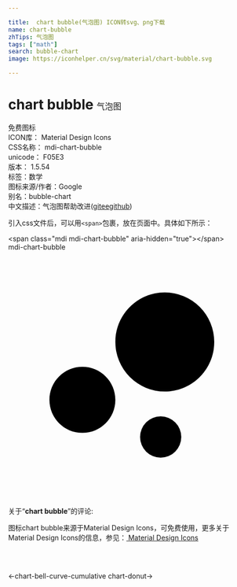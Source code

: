 ```yaml
---

title:  chart bubble(气泡图) ICON转svg、png下载
name: chart-bubble
zhTips: 气泡图
tags: ["math"]
search: bubble-chart
image: https://iconhelper.cn/svg/material/chart-bubble.svg

---
```


# chart bubble  <small style="font-size: 60%;font-weight: 100">气泡图</small>


<div class="detail-page">
<p>
<span><span class="badge-success badge">免费图标</span> </span>
<br/>
<span>
ICON库：
<span class="badge-secondary badge">Material Design Icons</span> 
</span>
<br/>
<span>
CSS名称：
<span class="badge-secondary badge">mdi-chart-bubble</span> 
</span>
<br/>
<span>
unicode：
<span class="badge-secondary badge">F05E3</span> 
<copy-btn content='F05E3' btn-title=""></copy-btn>
<copy-btn :content='String.fromCodePoint(parseInt("F05E3", 16))' btn-title="复制U"></copy-btn>
</span>
<br/>
<span>
版本：
<span class="badge-secondary badge">1.5.54</span> 
</span><br/><span>标签：<span class="badge-light badge"><router-link to="/tags/math.html">数学</router-link></span></span>
<br/>
<span>图标来源/作者：<span class="badge-light badge">Google</span></span> 
<br/>
<span>别名：<span class="badge-light badge">bubble-chart</span></span><br/><span class="zh-detail">中文描述：<span class="badge-primary badge">气泡图</span><span class="help-link"><span>帮助改进</span>(<a href="https://gitee.com/liuwave/icon-helper/edit/master/json/material/chart-bubble.json" target="_blank" rel="noopener noreferrer">gitee</a><a href="https://github.com/liuwave/icon-helper/edit/master/json/material/chart-bubble.json" target="_blank" rel="noopener noreferrer">github</a></span>)</span><br/>
</p>
</div>
<div class="alert alert-dark">
  <i class="mdi mdi-chart-bubble mdi-48px"></i>
  <i class="mdi mdi-chart-bubble mdi-36px"></i>
  <i class="mdi mdi-chart-bubble mdi-24px"></i>
  <i class="mdi mdi-chart-bubble mdi-18px"></i>
</div>
<div>
  <p>引入css文件后，可以用<code>&lt;span&gt;</code>包裹，放在页面中。具体如下所示：    
  </p>
  <div class="alert alert-primary" style="font-size: 14px">
    &lt;span class="mdi mdi-chart-bubble" aria-hidden="true"&gt;&lt;/span&gt;
    <copy-btn content='<span class="mdi mdi-chart-bubble" aria-hidden="true"></span>'></copy-btn>
  </div>
  <div class="alert alert-secondary">
    <i class="mdi mdi-chart-bubble"
    style="font-size: 24px"
    aria-hidden="true"></i> mdi-chart-bubble
    <copy-btn content="mdi-chart-bubble" btn-title="复制图标名称"></copy-btn>
  </div>
</div>
<div id="svg" class="svg-wrap">
<svg xmlns="http://www.w3.org/2000/svg" viewBox="0 0 24 24"><path d="M7.2,11.2C8.97,11.2 10.4,12.63 10.4,14.4C10.4,16.17 8.97,17.6 7.2,17.6C5.43,17.6 4,16.17 4,14.4C4,12.63 5.43,11.2 7.2,11.2M14.8,16A2,2 0 0,1 16.8,18A2,2 0 0,1 14.8,20A2,2 0 0,1 12.8,18A2,2 0 0,1 14.8,16M15.2,4A4.8,4.8 0 0,1 20,8.8C20,11.45 17.85,13.6 15.2,13.6A4.8,4.8 0 0,1 10.4,8.8C10.4,6.15 12.55,4 15.2,4Z" /></svg>
</div>
<detail full-name='mdi-chart-bubble'></detail>
<div class="icon-detail__container">
<p>关于“<b>chart bubble</b>”的评论:</p>
</div>
<Vssue title="关于“chart bubble”的评论" />    
<div><p>图标chart bubble来源于Material Design Icons，可免费使用，更多关于 Material Design Icons的信息，参见：<a target="_blank" href="https://iconhelper.cn/material.html"> Material Design Icons</a>
</p></div>

<div style="padding:2rem 0 " class="page-nav"><p class="inner"><span class="prev">←<router-link to="/icon/chart-bell-curve-cumulative.html">chart-bell-curve-cumulative</router-link></span> <span class="next"><router-link to="/icon/chart-donut.html">chart-donut</router-link>→</span></p></div>

